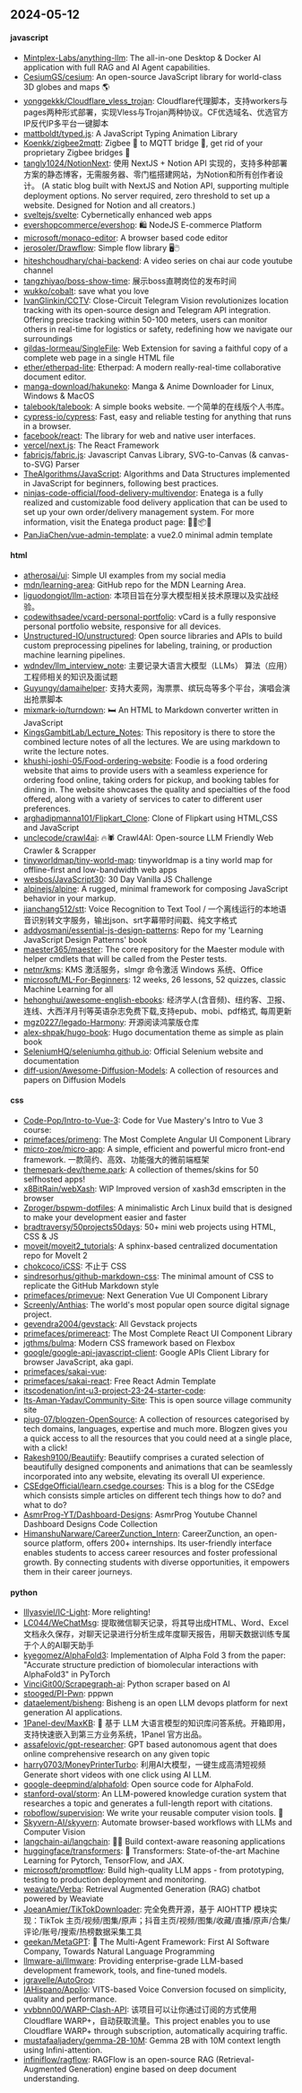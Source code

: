 ## 2024-05-12

#### javascript
* [Mintplex-Labs/anything-llm](https://github.com/Mintplex-Labs/anything-llm): The all-in-one Desktop & Docker AI application with full RAG and AI Agent capabilities.
* [CesiumGS/cesium](https://github.com/CesiumGS/cesium): An open-source JavaScript library for world-class 3D globes and maps 🌎
* [yonggekkk/Cloudflare_vless_trojan](https://github.com/yonggekkk/Cloudflare_vless_trojan): Cloudflare代理脚本，支持workers与pages两种形式部署，实现Vless与Trojan两种协议。CF优选域名、优选官方IP反代IP多平台一键脚本
* [mattboldt/typed.js](https://github.com/mattboldt/typed.js): A JavaScript Typing Animation Library
* [Koenkk/zigbee2mqtt](https://github.com/Koenkk/zigbee2mqtt): Zigbee 🐝 to MQTT bridge 🌉, get rid of your proprietary Zigbee bridges 🔨
* [tangly1024/NotionNext](https://github.com/tangly1024/NotionNext): 使用 NextJS + Notion API 实现的，支持多种部署方案的静态博客，无需服务器、零门槛搭建网站，为Notion和所有创作者设计。 (A static blog built with NextJS and Notion API, supporting multiple deployment options. No server required, zero threshold to set up a website. Designed for Notion and all creators.)
* [sveltejs/svelte](https://github.com/sveltejs/svelte): Cybernetically enhanced web apps
* [evershopcommerce/evershop](https://github.com/evershopcommerce/evershop): 🛍️ NodeJS E-commerce Platform
* [microsoft/monaco-editor](https://github.com/microsoft/monaco-editor): A browser based code editor
* [jerosoler/Drawflow](https://github.com/jerosoler/Drawflow): Simple flow library 🖥️🖱️
* [hiteshchoudhary/chai-backend](https://github.com/hiteshchoudhary/chai-backend): A video series on chai aur code youtube channel
* [tangzhiyao/boss-show-time](https://github.com/tangzhiyao/boss-show-time): 展示boss直聘岗位的发布时间
* [wukko/cobalt](https://github.com/wukko/cobalt): save what you love
* [IvanGlinkin/CCTV](https://github.com/IvanGlinkin/CCTV): Close-Circuit Telegram Vision revolutionizes location tracking with its open-source design and Telegram API integration. Offering precise tracking within 50-100 meters, users can monitor others in real-time for logistics or safety, redefining how we navigate our surroundings
* [gildas-lormeau/SingleFile](https://github.com/gildas-lormeau/SingleFile): Web Extension for saving a faithful copy of a complete web page in a single HTML file
* [ether/etherpad-lite](https://github.com/ether/etherpad-lite): Etherpad: A modern really-real-time collaborative document editor.
* [manga-download/hakuneko](https://github.com/manga-download/hakuneko): Manga & Anime Downloader for Linux, Windows & MacOS
* [talebook/talebook](https://github.com/talebook/talebook): A simple books website. 一个简单的在线版个人书库。
* [cypress-io/cypress](https://github.com/cypress-io/cypress): Fast, easy and reliable testing for anything that runs in a browser.
* [facebook/react](https://github.com/facebook/react): The library for web and native user interfaces.
* [vercel/next.js](https://github.com/vercel/next.js): The React Framework
* [fabricjs/fabric.js](https://github.com/fabricjs/fabric.js): Javascript Canvas Library, SVG-to-Canvas (& canvas-to-SVG) Parser
* [TheAlgorithms/JavaScript](https://github.com/TheAlgorithms/JavaScript): Algorithms and Data Structures implemented in JavaScript for beginners, following best practices.
* [ninjas-code-official/food-delivery-multivendor](https://github.com/ninjas-code-official/food-delivery-multivendor): Enatega is a fully realized and customizable food delivery application that can be used to set up your own order/delivery management system. For more information, visit the Enatega product page: 🚀🛒📦🌐
* [PanJiaChen/vue-admin-template](https://github.com/PanJiaChen/vue-admin-template): a vue2.0 minimal admin template

#### html
* [atherosai/ui](https://github.com/atherosai/ui): Simple UI examples from my social media
* [mdn/learning-area](https://github.com/mdn/learning-area): GitHub repo for the MDN Learning Area.
* [liguodongiot/llm-action](https://github.com/liguodongiot/llm-action): 本项目旨在分享大模型相关技术原理以及实战经验。
* [codewithsadee/vcard-personal-portfolio](https://github.com/codewithsadee/vcard-personal-portfolio): vCard is a fully responsive personal portfolio website, responsive for all devices.
* [Unstructured-IO/unstructured](https://github.com/Unstructured-IO/unstructured): Open source libraries and APIs to build custom preprocessing pipelines for labeling, training, or production machine learning pipelines.
* [wdndev/llm_interview_note](https://github.com/wdndev/llm_interview_note): 主要记录大语言大模型（LLMs） 算法（应用）工程师相关的知识及面试题
* [Guyungy/damaihelper](https://github.com/Guyungy/damaihelper): 支持大麦网，淘票票、缤玩岛等多个平台，演唱会演出抢票脚本
* [mixmark-io/turndown](https://github.com/mixmark-io/turndown): 🛏 An HTML to Markdown converter written in JavaScript
* [KingsGambitLab/Lecture_Notes](https://github.com/KingsGambitLab/Lecture_Notes): This repository is there to store the combined lecture notes of all the lectures. We are using markdown to write the lecture notes.
* [khushi-joshi-05/Food-ordering-website](https://github.com/khushi-joshi-05/Food-ordering-website): Foodie is a food ordering website that aims to provide users with a seamless experience for ordering food online, taking orders for pickup, and booking tables for dining in. The website showcases the quality and specialties of the food offered, along with a variety of services to cater to different user preferences.
* [arghadipmanna101/Flipkart_Clone](https://github.com/arghadipmanna101/Flipkart_Clone): Clone of Flipkart using HTML,CSS and JavaScript
* [unclecode/crawl4ai](https://github.com/unclecode/crawl4ai): 🔥🕷️ Crawl4AI: Open-source LLM Friendly Web Crawler & Scrapper
* [tinyworldmap/tiny-world-map](https://github.com/tinyworldmap/tiny-world-map): tinyworldmap is a tiny world map for offline-first and low-bandwidth web apps
* [wesbos/JavaScript30](https://github.com/wesbos/JavaScript30): 30 Day Vanilla JS Challenge
* [alpinejs/alpine](https://github.com/alpinejs/alpine): A rugged, minimal framework for composing JavaScript behavior in your markup.
* [jianchang512/stt](https://github.com/jianchang512/stt): Voice Recognition to Text Tool / 一个离线运行的本地语音识别转文字服务，输出json、srt字幕带时间戳、纯文字格式
* [addyosmani/essential-js-design-patterns](https://github.com/addyosmani/essential-js-design-patterns): Repo for my 'Learning JavaScript Design Patterns' book
* [maester365/maester](https://github.com/maester365/maester): The core repository for the Maester module with helper cmdlets that will be called from the Pester tests.
* [netnr/kms](https://github.com/netnr/kms): KMS 激活服务，slmgr 命令激活 Windows 系统、Office
* [microsoft/ML-For-Beginners](https://github.com/microsoft/ML-For-Beginners): 12 weeks, 26 lessons, 52 quizzes, classic Machine Learning for all
* [hehonghui/awesome-english-ebooks](https://github.com/hehonghui/awesome-english-ebooks): 经济学人(含音频)、纽约客、卫报、连线、大西洋月刊等英语杂志免费下载,支持epub、mobi、pdf格式, 每周更新
* [mgz0227/legado-Harmony](https://github.com/mgz0227/legado-Harmony): 开源阅读鸿蒙版仓库
* [alex-shpak/hugo-book](https://github.com/alex-shpak/hugo-book): Hugo documentation theme as simple as plain book
* [SeleniumHQ/seleniumhq.github.io](https://github.com/SeleniumHQ/seleniumhq.github.io): Official Selenium website and documentation
* [diff-usion/Awesome-Diffusion-Models](https://github.com/diff-usion/Awesome-Diffusion-Models): A collection of resources and papers on Diffusion Models

#### css
* [Code-Pop/Intro-to-Vue-3](https://github.com/Code-Pop/Intro-to-Vue-3): Code for Vue Mastery's Intro to Vue 3 course:
* [primefaces/primeng](https://github.com/primefaces/primeng): The Most Complete Angular UI Component Library
* [micro-zoe/micro-app](https://github.com/micro-zoe/micro-app): A simple, efficient and powerful micro front-end framework. 一款简约、高效、功能强大的微前端框架
* [themepark-dev/theme.park](https://github.com/themepark-dev/theme.park): A collection of themes/skins for 50 selfhosted apps!
* [x8BitRain/webXash](https://github.com/x8BitRain/webXash): WIP Improved version of xash3d emscripten in the browser
* [Zproger/bspwm-dotfiles](https://github.com/Zproger/bspwm-dotfiles): A minimalistic Arch Linux build that is designed to make your development easier and faster
* [bradtraversy/50projects50days](https://github.com/bradtraversy/50projects50days): 50+ mini web projects using HTML, CSS & JS
* [moveit/moveit2_tutorials](https://github.com/moveit/moveit2_tutorials): A sphinx-based centralized documentation repo for MoveIt 2
* [chokcoco/iCSS](https://github.com/chokcoco/iCSS): 不止于 CSS
* [sindresorhus/github-markdown-css](https://github.com/sindresorhus/github-markdown-css): The minimal amount of CSS to replicate the GitHub Markdown style
* [primefaces/primevue](https://github.com/primefaces/primevue): Next Generation Vue UI Component Library
* [Screenly/Anthias](https://github.com/Screenly/Anthias): The world's most popular open source digital signage project.
* [gevendra2004/gevstack](https://github.com/gevendra2004/gevstack): All Gevstack projects
* [primefaces/primereact](https://github.com/primefaces/primereact): The Most Complete React UI Component Library
* [jgthms/bulma](https://github.com/jgthms/bulma): Modern CSS framework based on Flexbox
* [google/google-api-javascript-client](https://github.com/google/google-api-javascript-client): Google APIs Client Library for browser JavaScript, aka gapi.
* [primefaces/sakai-vue](https://github.com/primefaces/sakai-vue): 
* [primefaces/sakai-react](https://github.com/primefaces/sakai-react): Free React Admin Template
* [itscodenation/int-u3-project-23-24-starter-code](https://github.com/itscodenation/int-u3-project-23-24-starter-code): 
* [Its-Aman-Yadav/Community-Site](https://github.com/Its-Aman-Yadav/Community-Site): This is open source village community site
* [piug-07/blogzen-OpenSource](https://github.com/piug-07/blogzen-OpenSource): A collection of resources categorised by tech domains, languages, expertise and much more. Blogzen gives you a quick access to all the resources that you could need at a single place, with a click!
* [Rakesh9100/Beautiify](https://github.com/Rakesh9100/Beautiify): Beautiify comprises a curated selection of beautifully designed components and animations that can be seamlessly incorporated into any website, elevating its overall UI experience.
* [CSEdgeOfficial/learn.csedge.courses](https://github.com/CSEdgeOfficial/learn.csedge.courses): This is a blog for the CSEdge which consists simple articles on different tech things how to do? and what to do?
* [AsmrProg-YT/Dashboard-Designs](https://github.com/AsmrProg-YT/Dashboard-Designs): AsmrProg Youtube Channel Dashboard Designs Code Collection
* [HimanshuNarware/CareerZunction_Intern](https://github.com/HimanshuNarware/CareerZunction_Intern): CareerZunction, an open-source platform, offers 200+ internships. Its user-friendly interface enables students to access career resources and foster professional growth. By connecting students with diverse opportunities, it empowers them in their career journeys.

#### python
* [lllyasviel/IC-Light](https://github.com/lllyasviel/IC-Light): More relighting!
* [LC044/WeChatMsg](https://github.com/LC044/WeChatMsg): 提取微信聊天记录，将其导出成HTML、Word、Excel文档永久保存，对聊天记录进行分析生成年度聊天报告，用聊天数据训练专属于个人的AI聊天助手
* [kyegomez/AlphaFold3](https://github.com/kyegomez/AlphaFold3): Implementation of Alpha Fold 3 from the paper: "Accurate structure prediction of biomolecular interactions with AlphaFold3" in PyTorch
* [VinciGit00/Scrapegraph-ai](https://github.com/VinciGit00/Scrapegraph-ai): Python scraper based on AI
* [stooged/PI-Pwn](https://github.com/stooged/PI-Pwn): pppwn
* [dataelement/bisheng](https://github.com/dataelement/bisheng): Bisheng is an open LLM devops platform for next generation AI applications.
* [1Panel-dev/MaxKB](https://github.com/1Panel-dev/MaxKB): 💬 基于 LLM 大语言模型的知识库问答系统。开箱即用，支持快速嵌入到第三方业务系统，1Panel 官方出品。
* [assafelovic/gpt-researcher](https://github.com/assafelovic/gpt-researcher): GPT based autonomous agent that does online comprehensive research on any given topic
* [harry0703/MoneyPrinterTurbo](https://github.com/harry0703/MoneyPrinterTurbo): 利用AI大模型，一键生成高清短视频 Generate short videos with one click using AI LLM.
* [google-deepmind/alphafold](https://github.com/google-deepmind/alphafold): Open source code for AlphaFold.
* [stanford-oval/storm](https://github.com/stanford-oval/storm): An LLM-powered knowledge curation system that researches a topic and generates a full-length report with citations.
* [roboflow/supervision](https://github.com/roboflow/supervision): We write your reusable computer vision tools. 💜
* [Skyvern-AI/skyvern](https://github.com/Skyvern-AI/skyvern): Automate browser-based workflows with LLMs and Computer Vision
* [langchain-ai/langchain](https://github.com/langchain-ai/langchain): 🦜🔗 Build context-aware reasoning applications
* [huggingface/transformers](https://github.com/huggingface/transformers): 🤗 Transformers: State-of-the-art Machine Learning for Pytorch, TensorFlow, and JAX.
* [microsoft/promptflow](https://github.com/microsoft/promptflow): Build high-quality LLM apps - from prototyping, testing to production deployment and monitoring.
* [weaviate/Verba](https://github.com/weaviate/Verba): Retrieval Augmented Generation (RAG) chatbot powered by Weaviate
* [JoeanAmier/TikTokDownloader](https://github.com/JoeanAmier/TikTokDownloader): 完全免费开源，基于 AIOHTTP 模块实现：TikTok 主页/视频/图集/原声；抖音主页/视频/图集/收藏/直播/原声/合集/评论/账号/搜索/热榜数据采集工具
* [geekan/MetaGPT](https://github.com/geekan/MetaGPT): 🌟 The Multi-Agent Framework: First AI Software Company, Towards Natural Language Programming
* [llmware-ai/llmware](https://github.com/llmware-ai/llmware): Providing enterprise-grade LLM-based development framework, tools, and fine-tuned models.
* [jgravelle/AutoGroq](https://github.com/jgravelle/AutoGroq): 
* [IAHispano/Applio](https://github.com/IAHispano/Applio): VITS-based Voice Conversion focused on simplicity, quality and performance.
* [vvbbnn00/WARP-Clash-API](https://github.com/vvbbnn00/WARP-Clash-API): 该项目可以让你通过订阅的方式使用Cloudflare WARP+，自动获取流量。This project enables you to use Cloudflare WARP+ through subscription, automatically acquiring traffic.
* [mustafaaljadery/gemma-2B-10M](https://github.com/mustafaaljadery/gemma-2B-10M): Gemma 2B with 10M context length using Infini-attention.
* [infiniflow/ragflow](https://github.com/infiniflow/ragflow): RAGFlow is an open-source RAG (Retrieval-Augmented Generation) engine based on deep document understanding.
